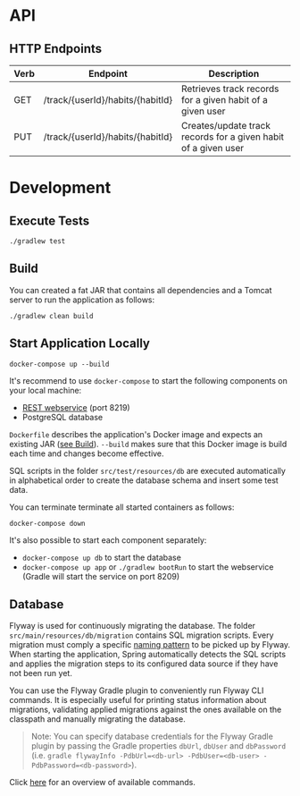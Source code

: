 # API

## HTTP Endpoints

| Verb   | Endpoint                         | Description                                                    |
| ------ | -------------------------------- |--------------------------------------------------------------- |
| GET    | /track/{userId}/habits/{habitId} | Retrieves track records for a given habit of a given user      |
| PUT    | /track/{userId}/habits/{habitId} | Creates/update track records for a given habit of a given user |

# Development

## Execute Tests

```
./gradlew test
```

## Build

You can created a fat JAR that contains all dependencies and a Tomcat server to run the application as follows: 

```
./gradlew clean build
```

## Start Application Locally

```
docker-compose up --build
```

It's recommend to use `docker-compose` to start the following components on your local machine:
* [REST webservice](http://localhost:8219/actuator/health) (port 8219)
* PostgreSQL database

`Dockerfile` describes the application's Docker image and expects an existing JAR ([see Build](#build)).
`--build` makes sure that this Docker image is build each time and changes become effective.

SQL scripts in the folder `src/test/resources/db` are executed automatically in alphabetical order to create the database schema and insert some test data.

You can terminate terminate all started containers as follows:

```
docker-compose down
```

It's also possible to start each component separately:

* `docker-compose up db` to start the database
* `docker-compose up app` or `./gradlew bootRun` to start the webservice (Gradle will start the service on port 8209)

## Database
Flyway is used for continuously migrating the database.
The folder `src/main/resources/db/migration` contains SQL migration scripts. Every migration must comply a specific 
[naming pattern](https://flywaydb.org/documentation/migrations#naming) to be picked up by Flyway.
When starting the application, Spring automatically detects the SQL scripts and applies the migration steps to its 
configured data source if they have not been run yet.

You can use the Flyway Gradle plugin to conveniently run Flyway CLI commands. It is especially useful for printing 
status information about migrations, validating applied migrations against the ones available on the classpath and 
manually migrating the database.

> Note: You can specify database credentials for the Flyway Gradle plugin by passing the Gradle properties `dbUrl`, 
`dbUser` and `dbPassword` (i.e. `gradle flywayInfo -PdbUrl=<db-url> -PdbUser=<db-user> -PdbPassword=<db-password>`).

Click [here](https://flywaydb.org/documentation/commandline/#commands) for an overview of available commands.